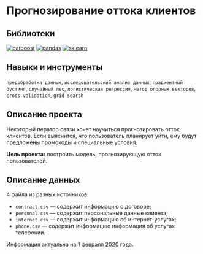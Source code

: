 # Прогнозирование оттока клиентов
## Библиотеки
[![catboost](https://badgen.net/badge/catboost/1.0.3/yellow)](https://catboost.ai/)
[![pandas](https://badgen.net/badge/pandas/1.2.4/yellow)](https://pandas.pydata.org/)
[![sklearn](https://badgen.net/badge/sklearn/0.24.1/yellow)](https://scikit-learn.org/stable/)
## Навыки и инструменты
`предобработка данных`, `исследовательский анализ данных`, `градиентный бустинг`, `случайный лес`, `логистическая регрессия`, `метод опорных векторов`, `cross validation`, `grid search`
## Описание проекта
Некоторый ператор связи хочет научиться прогнозировать отток клиентов. Если выяснится, что пользователь планирует уйти, ему будут предложены промокоды и специальные условия.

**Цель проекта:** построить модель, прогнозирующую отток пользователей.

## Описание данных
4 файла из разных источников.
* `contract.csv` — содержит информацию о договоре;
* `personal.csv` — содержит персональные данные клиента;
* `internet.csv` — содержит информацию об интернет-услугах;
* `phone.csv` — содержит информацию информация об услугах телефонии.

Информация актуальна на 1 февраля 2020 года.
